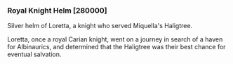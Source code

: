 ### Royal Knight Helm [280000]

Silver helm of Loretta, a knight who served Miquella's Haligtree.

Loretta, once a royal Carian knight, went on a journey in search of a haven for Albinaurics, and determined that the Haligtree was their best chance for eventual salvation.